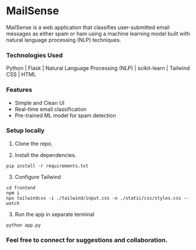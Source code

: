# MailSense

MailSense is a web application that classifies user-submitted email messages as either spam or ham using a machine learning model built with natural language processing (NLP) techniques.


### Technologies Used

Python | Flask | Natural Language Processing (NLP) | scikit-learn | Tailwind CSS | HTML


### Features

- Simple and Clean UI
- Real-time email classification
- Pre-trained ML model for spam detection


### Setup locally

1. Clone the repo.  

2. Install the dependencies.
```
pip install -r requirements.txt
```
3. Configure Tailwind
```
cd frontend
npm i
npx tailwindcss -i ./tailwind/input.css -o ./static/css/styles.css --watch
```

3. Run the app in separate terminal
```
python app.py
```

### Feel free to connect for suggestions and collaboration.